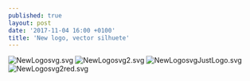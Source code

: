 ```yaml
---
published: true
layout: post
date: '2017-11-04 16:00 +0100'
title: 'New logo, vector silhuete'
---
```

![NewLogosvg.svg]({{site.baseurl}}/media/NewLogosvg.svg)
![NewLogosvg2.svg]({{site.baseurl}}/media/NewLogosvg2.svg)
![NewLogosvgJustLogo.svg]({{site.baseurl}}/media/NewLogosvgJustLogo.svg)
![NewLogosvg2red.svg]({{site.baseurl}}/media/NewLogosvg2red.svg)

